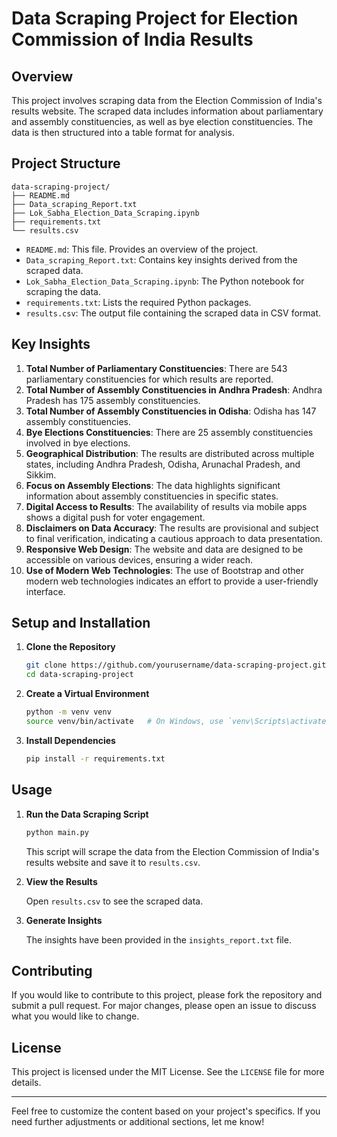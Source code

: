 # Data Scraping Project for Election Commission of India Results

## Overview

This project involves scraping data from the Election Commission of India's results website. The scraped data includes information about parliamentary and assembly constituencies, as well as bye election constituencies. The data is then structured into a table format for analysis.

## Project Structure

```
data-scraping-project/
├── README.md
├── Data_scraping_Report.txt
├── Lok_Sabha_Election_Data_Scraping.ipynb
├── requirements.txt
└── results.csv
```

- `README.md`: This file. Provides an overview of the project.
- `Data_scraping_Report.txt`: Contains key insights derived from the scraped data.
- `Lok_Sabha_Election_Data_Scraping.ipynb`: The Python notebook for scraping the data.
- `requirements.txt`: Lists the required Python packages.
- `results.csv`: The output file containing the scraped data in CSV format.

## Key Insights

1. **Total Number of Parliamentary Constituencies**: There are 543 parliamentary constituencies for which results are reported.
2. **Total Number of Assembly Constituencies in Andhra Pradesh**: Andhra Pradesh has 175 assembly constituencies.
3. **Total Number of Assembly Constituencies in Odisha**: Odisha has 147 assembly constituencies.
4. **Bye Elections Constituencies**: There are 25 assembly constituencies involved in bye elections.
5. **Geographical Distribution**: The results are distributed across multiple states, including Andhra Pradesh, Odisha, Arunachal Pradesh, and Sikkim.
6. **Focus on Assembly Elections**: The data highlights significant information about assembly constituencies in specific states.
7. **Digital Access to Results**: The availability of results via mobile apps shows a digital push for voter engagement.
8. **Disclaimers on Data Accuracy**: The results are provisional and subject to final verification, indicating a cautious approach to data presentation.
9. **Responsive Web Design**: The website and data are designed to be accessible on various devices, ensuring a wider reach.
10. **Use of Modern Web Technologies**: The use of Bootstrap and other modern web technologies indicates an effort to provide a user-friendly interface.

## Setup and Installation

1. **Clone the Repository**

    ```sh
    git clone https://github.com/yourusername/data-scraping-project.git
    cd data-scraping-project
    ```

2. **Create a Virtual Environment**

    ```sh
    python -m venv venv
    source venv/bin/activate   # On Windows, use `venv\Scripts\activate`
    ```

3. **Install Dependencies**

    ```sh
    pip install -r requirements.txt
    ```

## Usage

1. **Run the Data Scraping Script**

    ```sh
    python main.py
    ```

    This script will scrape the data from the Election Commission of India's results website and save it to `results.csv`.

2. **View the Results**

    Open `results.csv` to see the scraped data.

3. **Generate Insights**

    The insights have been provided in the `insights_report.txt` file.

## Contributing

If you would like to contribute to this project, please fork the repository and submit a pull request. For major changes, please open an issue to discuss what you would like to change.

## License

This project is licensed under the MIT License. See the `LICENSE` file for more details.

---

Feel free to customize the content based on your project's specifics. If you need further adjustments or additional sections, let me know!

